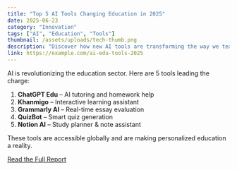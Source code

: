 ```yaml
---
title: "Top 5 AI Tools Changing Education in 2025"
date: 2025-06-23
category: "Innovation"
tags: ["AI", "Education", "Tools"]
thumbnail: /assets/uploads/tech-thumb.png
description: "Discover how new AI tools are transforming the way we teach and learn in 2025."
link: https://example.com/ai-edu-tools-2025
---
```


AI is revolutionizing the education sector. Here are 5 tools leading the charge:

1. **ChatGPT Edu** – AI tutoring and homework help  
2. **Khanmigo** – Interactive learning assistant  
3. **Grammarly AI** – Real-time essay evaluation  
4. **QuizBot** – Smart quiz generation  
5. **Notion AI** – Study planner & note assistant

These tools are accessible globally and are making personalized education a reality.

[Read the Full Report](https://example.com/ai-edu-tools-2025)
